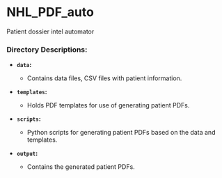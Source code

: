 # NHL_PDF_auto
Patient dossier intel automator


### Directory Descriptions:

- **`data`:**
  - Contains data files,  CSV files with patient information.

- **`templates`:**
  - Holds PDF templates for use of generating patient PDFs.

- **`scripts`:**
  - Python scripts for generating patient PDFs based on the data and templates.

- **`output`:**
  - Contains the generated patient PDFs.


